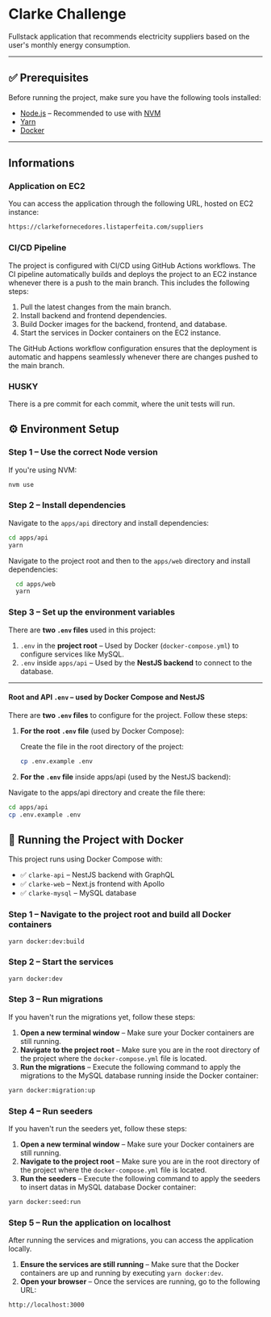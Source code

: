 # Clarke Challenge

Fullstack application that recommends electricity suppliers based on the user's monthly energy consumption.

---

## ✅ Prerequisites

Before running the project, make sure you have the following tools installed:

- [Node.js](https://nodejs.org/) – Recommended to use with [NVM](https://github.com/nvm-sh/nvm)
- [Yarn](https://yarnpkg.com/)
- [Docker](https://www.docker.com/)

---
## Informations

### Application on EC2

You can access the application through the following URL, hosted on EC2 instance:
```bash
https://clarkefornecedores.listaperfeita.com/suppliers
```

### CI/CD Pipeline
The project is configured with CI/CD using GitHub Actions workflows. The CI pipeline automatically builds and deploys the project to an EC2 instance whenever there is a push to the main branch. This includes the following steps:

1. Pull the latest changes from the main branch.
2. Install backend and frontend dependencies.
3. Build Docker images for the backend, frontend, and database.
4. Start the services in Docker containers on the EC2 instance.

The GitHub Actions workflow configuration ensures that the deployment is automatic and happens seamlessly whenever there are changes pushed to the main branch.

### HUSKY

There is a pre commit for each commit, where the unit tests will run.

## ⚙️ Environment Setup

### Step 1 – Use the correct Node version

If you're using NVM:

```bash
nvm use
```
### Step 2 – Install dependencies

Navigate to the `apps/api` directory and install dependencies:

  ```bash
  cd apps/api
  yarn
  ```

Navigate to the project root and then to the `apps/web` directory and install dependencies:

```bash
  cd apps/web
  yarn
  ```


### Step 3 – Set up the environment variables

There are **two `.env` files** used in this project:

1. `.env` in the **project root** – Used by Docker (`docker-compose.yml`) to configure services like MySQL.  
2. `.env` inside `apps/api` – Used by the **NestJS backend** to connect to the database.

---

#### Root and API `.env` – used by Docker Compose and NestJS

There are **two `.env` files** to configure for the project. Follow these steps:

1. **For the root `.env` file** (used by Docker Compose):

   Create the file in the root directory of the project:

   ```bash
   cp .env.example .env
    ```
2. **For the `.env` file** inside apps/api (used by the NestJS backend):

  Navigate to the apps/api directory and create the file there:

  ```bash
  cd apps/api
  cp .env.example .env
  ```

## 🐳 Running the Project with Docker

This project runs using Docker Compose with:

- ✅ `clarke-api` – NestJS backend with GraphQL
- ✅ `clarke-web` – Next.js frontend with Apollo
- ✅ `clarke-mysql` – MySQL database

### Step 1 – Navigate to the project root and build all Docker containers 

```bash
yarn docker:dev:build
```

### Step 2 – Start the services

```bash
yarn docker:dev
```

### Step 3 – Run migrations

If you haven't run the migrations yet, follow these steps:

1. **Open a new terminal window** – Make sure your Docker containers are still running.
2. **Navigate to the project root** – Make sure you are in the root directory of the project where the `docker-compose.yml` file is located.
3. **Run the migrations** – Execute the following command to apply the migrations to the MySQL database running inside the Docker container:

```bash
yarn docker:migration:up
```

### Step 4 – Run seeders

If you haven't run the seeders yet, follow these steps:

1. **Open a new terminal window** – Make sure your Docker containers are still running.
2. **Navigate to the project root** – Make sure you are in the root directory of the project where the `docker-compose.yml` file is located.
3. **Run the seeders** – Execute the following command to apply the seeders to insert datas in MySQL database Docker container:

```bash
yarn docker:seed:run
```

### Step 5 – Run the application on localhost

After running the services and migrations, you can access the application locally.

1. **Ensure the services are still running** – Make sure that the Docker containers are up and running by executing `yarn docker:dev`.
2. **Open your browser** – Once the services are running, go to the following URL:

```bash
http://localhost:3000
```
